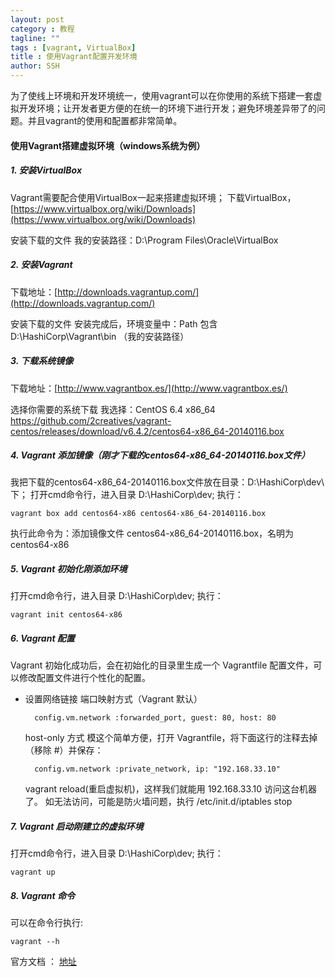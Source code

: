 ```yaml
---
layout: post
category : 教程
tagline: ""
tags : [vagrant, VirtualBox]
title : 使用Vagrant配置开发环境
author: SSH
---
```


为了使线上环境和开发环境统一，使用vagrant可以在你使用的系统下搭建一套虚拟开发环境；让开发者更方便的在统一的环境下进行开发；避免环境差异带了的问题。并且vagrant的使用和配置都非常简单。

<!--break-->

#### 使用Vagrant搭建虚拟环境（windows系统为例）

##### 1. 安装VirtualBox

Vagrant需要配合使用VirtualBox一起来搭建虚拟环境；
下载VirtualBox，[https://www.virtualbox.org/wiki/Downloads](https://www.virtualbox.org/wiki/Downloads)

安装下载的文件
我的安装路径：D:\Program Files\Oracle\VirtualBox

##### 2. 安装Vagrant

下载地址：[http://downloads.vagrantup.com/](http://downloads.vagrantup.com/)

安装下载的文件
安装完成后，环境变量中：Path 包含 D:\HashiCorp\Vagrant\bin （我的安装路径）

##### 3. 下载系统镜像

下载地址：[http://www.vagrantbox.es/](http://www.vagrantbox.es/)

选择你需要的系统下载
我选择：CentOS 6.4 x86_64 https://github.com/2creatives/vagrant-centos/releases/download/v6.4.2/centos64-x86_64-20140116.box
	
##### 4. Vagrant 添加镜像（刚才下载的centos64-x86_64-20140116.box文件）

我把下载的centos64-x86_64-20140116.box文件放在目录：D:\HashiCorp\dev\ 下；
打开cmd命令行，进入目录 D:\HashiCorp\dev\;
执行：

	vagrant box add centos64-x86 centos64-x86_64-20140116.box

执行此命令为：添加镜像文件 	centos64-x86_64-20140116.box，名明为 centos64-x86

##### 5. Vagrant 初始化刚添加环境

打开cmd命令行，进入目录 D:\HashiCorp\dev\;
执行：

	vagrant init centos64-x86

##### 6. Vagrant 配置

Vagrant 初始化成功后，会在初始化的目录里生成一个 Vagrantfile 配置文件，可以修改配置文件进行个性化的配置。

- 设置网络链接
	端口映射方式（Vagrant 默认）

		config.vm.network :forwarded_port, guest: 80, host: 80

	host-only 方式
		模这个简单方便，打开 Vagrantfile，将下面这行的注释去掉（移除 #）并保存：

		config.vm.network :private_network, ip: "192.168.33.10"

	vagrant reload(重启虚拟机)，这样我们就能用 192.168.33.10 访问这台机器了。
	如无法访问，可能是防火墙问题，执行 /etc/init.d/iptables stop

##### 7. Vagrant 启动刚建立的虚拟环境

打开cmd命令行，进入目录 D:\HashiCorp\dev\;
执行：

	vagrant up

##### 8. Vagrant 命令

可以在命令行执行:

	vagrant --h

官方文档 ：
	[地址](http://docs.vagrantup.com/v2/cli/index.html)

